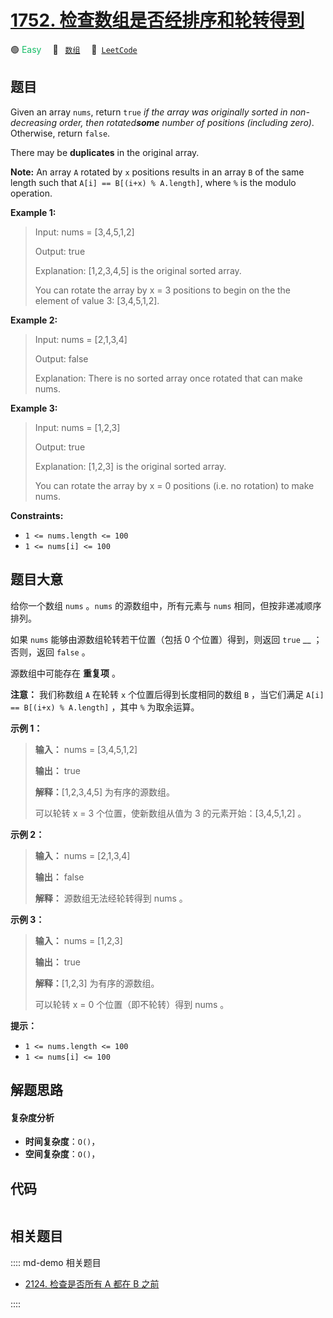 # [1752. 检查数组是否经排序和轮转得到](https://leetcode.com/problems/check-if-array-is-sorted-and-rotated)

🟢 <font color=#15bd66>Easy</font>&emsp; 🔖&ensp; [`数组`](/leetcode/outline/tag/array.md)&emsp; 🔗&ensp;[`LeetCode`](https://leetcode.com/problems/check-if-array-is-sorted-and-rotated)


## 题目

Given an array `nums`, return `true` _if the array was originally sorted in
non-decreasing order, then rotated**some** number of positions (including
zero)_. Otherwise, return `false`.

There may be **duplicates** in the original array.

**Note:** An array `A` rotated by `x` positions results in an array `B` of the
same length such that `A[i] == B[(i+x) % A.length]`, where `%` is the modulo
operation.



**Example 1:**

> Input: nums = [3,4,5,1,2]
> 
> Output: true
> 
> Explanation: [1,2,3,4,5] is the original sorted array.
> 
> You can rotate the array by x = 3 positions to begin on the the element of value 3: [3,4,5,1,2].

**Example 2:**

> Input: nums = [2,1,3,4]
> 
> Output: false
> 
> Explanation: There is no sorted array once rotated that can make nums.

**Example 3:**

> Input: nums = [1,2,3]
> 
> Output: true
> 
> Explanation: [1,2,3] is the original sorted array.
> 
> You can rotate the array by x = 0 positions (i.e. no rotation) to make nums.

**Constraints:**

  * `1 <= nums.length <= 100`
  * `1 <= nums[i] <= 100`


## 题目大意

给你一个数组 `nums` 。`nums` 的源数组中，所有元素与 `nums` 相同，但按非递减顺序排列。

如果 `nums` 能够由源数组轮转若干位置（包括 0 个位置）得到，则返回 `true` __ ；否则，返回 `false` 。

源数组中可能存在 **重复项** 。

**注意：** 我们称数组 `A` 在轮转 `x` 个位置后得到长度相同的数组 `B` ，当它们满足 `A[i] == B[(i+x) %
A.length]` ，其中 `%` 为取余运算。



**示例 1：**

> 
> 
> 
> 
> 
> **输入：** nums = [3,4,5,1,2]
> 
> **输出：** true
> 
> **解释：**[1,2,3,4,5] 为有序的源数组。
> 
> 可以轮转 x = 3 个位置，使新数组从值为 3 的元素开始：[3,4,5,1,2] 。
> 
> 

**示例 2：**

> 
> 
> 
> 
> 
> **输入：** nums = [2,1,3,4]
> 
> **输出：** false
> 
> **解释：** 源数组无法经轮转得到 nums 。
> 
> 

**示例 3：**

> 
> 
> 
> 
> 
> **输入：** nums = [1,2,3]
> 
> **输出：** true
> 
> **解释：**[1,2,3] 为有序的源数组。
> 
> 可以轮转 x = 0 个位置（即不轮转）得到 nums 。
> 
> 



**提示：**

  * `1 <= nums.length <= 100`
  * `1 <= nums[i] <= 100`


## 解题思路

#### 复杂度分析

- **时间复杂度**：`O()`，
- **空间复杂度**：`O()`，

## 代码

```javascript

```

## 相关题目

:::: md-demo 相关题目
- [2124. 检查是否所有 A 都在 B 之前](https://leetcode.com/problems/check-if-all-as-appears-before-all-bs)

::::
